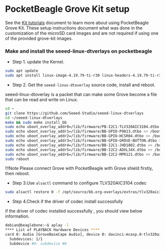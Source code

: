 # PocketBeagle Grove Kit setup

See the [Kit tutorials](Kit.md) document to learn more about using PocketBeagle Grove Kit. These setup
instructions document what was done in the customization of the microSD card images and are not required
if using one of the provided grove-kit images.

### Make and install the seeed-linux-dtverlays on pocketbeagle

- Step 1. update the Kernel.

```bash
sudo apt update
sudo apt install linux-image-4.19.79-ti-r30 linux-headers-4.19.79-ti-r30 -y
```

- Step 2. Get the `seeed-linux-dtoverlay` source code, install and reboot.

seeed-linux-dtoverlay is a packet that can make some Grove become a file that can be read and write on Linux.

```bash
cd ~
git clone https://github.com/Seeed-Studio/seeed-linux-dtverlays
cd ~/seeed-linux-dtverlays
make && sudo make install_bb
sudo echo uboot_overlay_addr0=/lib/firmware/PB-I2C1-TLV320AIC3104.dtbo >> /boot/uEnv.txt
sudo echo uboot_overlay_addr1=/lib/firmware/BB-GPIO-P9813.dtbo >> /boot/uEnv.txt
sudo echo uboot_overlay_addr2=/lib/firmware/BB-GPIO-HCSR04.dtbo >> /boot/uEnv.txt
sudo echo uboot_overlay_addr3=/lib/firmware/BB-GPIO-GROVE-BUTTON.dtbo >> /boot/uEnv.txt
sudo echo uboot_overlay_addr4=/lib/firmware/BB-I2C1-JHD1802.dtbo >> /boot/uEnv.txt
sudo echo uboot_overlay_addr5=/lib/firmware/BB-I2C2-ADXL34X.dtbo >> /boot/uEnv.txt
sudo echo uboot_overlay_addr6=/lib/firmware/BB-I2C2-MPR121.dtbo >> /boot/uEnv.txt
sudo reboot
```

!!!Note
        Please connect Grove with PocketBeagle with Grove shield firstly, then reboot.

- Step 3.Use `alsactl` command to configure TLV320AIC3104 codec

```bash
sudo alsactl restore 0 -f /opt/source/bb.org-overlays/extras/tlv320aic3104.state.txt
```

- Step 4.Check if the driver of codec install successfully

if the driver of codec installed successfully , you should view below information.

```bash
debian@beaglebone:~$ aplay -l
**** List of PLAYBACK Hardware Devices ****
card 0: Audio [GroveBaseCape Audio], device 0: davinci-mcasp.0-tlv320aic3x-hifi tlv320aic3x-hifi-0 [davinci-mcasp.0-tlv320aic3x-hifi tlv320aic3x-hifi-0]
  Subdevices: 1/1
  Subdevice #0: subdevice #0
```


